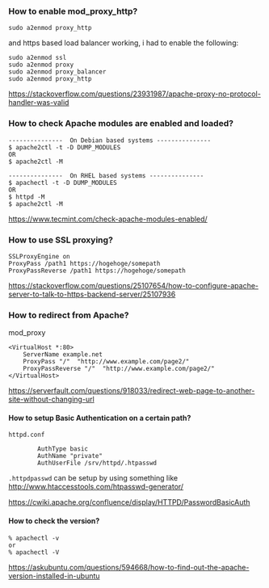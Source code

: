 ### How to enable mod_proxy_http?

```
sudo a2enmod proxy_http
```

and https based load balancer working, i had to enable the following:

```
sudo a2enmod ssl
sudo a2enmod proxy
sudo a2enmod proxy_balancer
sudo a2enmod proxy_http
```
https://stackoverflow.com/questions/23931987/apache-proxy-no-protocol-handler-was-valid

### How to check Apache modules are enabled and loaded?

```
---------------  On Debian based systems --------------- 
$ apache2ctl -t -D DUMP_MODULES   
OR 
$ apache2ctl -M
```

```
---------------  On RHEL based systems --------------- 
$ apachectl -t -D DUMP_MODULES   
OR 
$ httpd -M
$ apache2ctl -M
```

https://www.tecmint.com/check-apache-modules-enabled/

### How to use SSL proxying?

```
SSLProxyEngine on
ProxyPass /path1 https://hogehoge/somepath
ProxyPassReverse /path1 https://hogehoge/somepath
```

https://stackoverflow.com/questions/25107654/how-to-configure-apache-server-to-talk-to-https-backend-server/25107936

### How to redirect from Apache?

mod_proxy

```
<VirtualHost *:80>
    ServerName example.net
    ProxyPass "/"  "http://www.example.com/page2/"
    ProxyPassReverse "/"  "http://www.example.com/page2/"
</VirtualHost>
```

https://serverfault.com/questions/918033/redirect-web-page-to-another-site-without-changing-url

#### How to setup Basic Authentication on a certain path?

`httpd.conf`
```
        AuthType basic
        AuthName "private"
        AuthUserFile /srv/httpd/.htpasswd
```

`.httpdpasswd` can be setup by using something like http://www.htaccesstools.com/htpasswd-generator/

https://cwiki.apache.org/confluence/display/HTTPD/PasswordBasicAuth

#### How to check the version?

```
% apachectl -v
or
% apachectl -V
```
https://askubuntu.com/questions/594668/how-to-find-out-the-apache-version-installed-in-ubuntu
